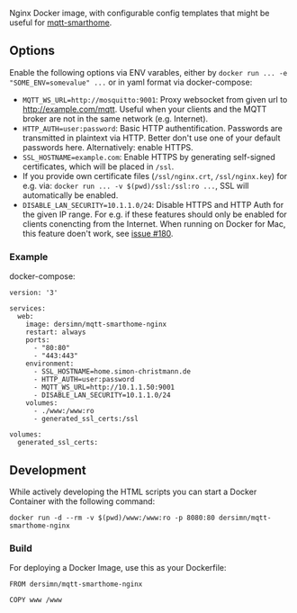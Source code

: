 Nginx Docker image, with configurable config templates that might be useful for [mqtt-smarthome](https://github.com/mqtt-smarthome).

## Options

Enable the following options via ENV varables, either by `docker run ... -e "SOME_ENV=somevalue" ...` or in yaml format via docker-compose:

* `MQTT_WS_URL=http://mosquitto:9001`: Proxy websocket from given url to http://example.com/mqtt. Useful when your clients and the MQTT broker are not in the same network (e.g. Internet).
* `HTTP_AUTH=user:password`: Basic HTTP authentification. Passwords are transmitted in plaintext via HTTP. Better don't use one of your default passwords here. Alternatively: enable HTTPS.
* `SSL_HOSTNAME=example.com`: Enable HTTPS by generating self-signed certificates, which will be placed in `/ssl`.
* If you provide own certificate files (`/ssl/nginx.crt`, `/ssl/nginx.key`) for e.g. via: `docker run ... -v $(pwd)/ssl:/ssl:ro ...`, SSL will automatically be enabled.
* `DISABLE_LAN_SECURITY=10.1.1.0/24`: Disable HTTPS and HTTP Auth for the given IP range. For e.g. if these features should only be enabled for clients conencting from the Internet. When running on Docker for Mac, this feature doen't work, see [issue #180](https://github.com/docker/for-mac/issues/180).

### Example

docker-compose:

	version: '3'

	services:
	  web:
	    image: dersimn/mqtt-smarthome-nginx
	    restart: always
	    ports:
	      - "80:80"
	      - "443:443"
	    environment:
	      - SSL_HOSTNAME=home.simon-christmann.de
	      - HTTP_AUTH=user:password
	      - MQTT_WS_URL=http://10.1.1.50:9001
	      - DISABLE_LAN_SECURITY=10.1.1.0/24
	    volumes:
	      - ./www:/www:ro
	      - generated_ssl_certs:/ssl

	volumes:
	  generated_ssl_certs:

## Development

While actively developing the HTML scripts you can start a Docker Container with the following command:

	docker run -d --rm -v $(pwd)/www:/www:ro -p 8080:80 dersimn/mqtt-smarthome-nginx

### Build

For deploying a Docker Image, use this as your Dockerfile:

	FROM dersimn/mqtt-smarthome-nginx

	COPY www /www
